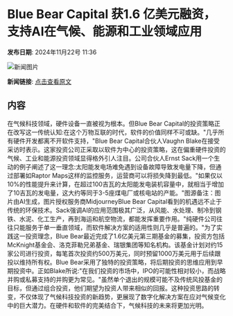 # Blue Bear Capital 获1.6 亿美元融资，支持AI在气候、能源和工业领域应用

**发布日期**: 2024年11月22号 11:36

![新闻图片](https://pic.chinaz.com/picmap/202307181533370081_15.jpg)

**新闻链接**: [点击查看原文](https://www.aibase.com/zh/news/13419)

## 内容

在气候科技领域，硬件设备一直被视为根本。但Blue Bear Capital的投资策略正在改写这一传统认知:在这个万物互联的时代，软件的价值同样不可或缺。"几乎所有硬件开发都离不开软件支持，"Blue Bear Capital合伙人Vaughn Blake在接受采访时表示。这家投资公司正采取以软件为中心的投资策略，这在偏重硬件投资的气候、工业和能源投资领域显得格外引人注目。公司合伙人Ernst Sack用一个生动的例子阐述了这一理念:太阳能发电场难免遇到设备故障导致发电量下降，但通过部署如Raptor Maps这样的监控服务，运营商可以将损失降到最低。"如果仅以10%的性能提升来计算，在超过100吉瓦的太阳能发电装机容量中，就相当于增加了10吉瓦的发电量，这大约等同于3-5座煤电厂或核电站的产能。"图源备注：图片由AI生成，图片授权服务商MidjourneyBlue Bear Capital看到的机遇远不止于传统的环保技术。Sack强调AI的应用范围极其广泛，从风能、水处理、制冷到钢铁、水泥、化工生产，再到海运和航空物流，都能发挥重要作用。"纯硬件公司往往只能服务于单一垂直领域，而软件解决方案的适用性则几乎是普遍的。"为了实践这一投资理念，Blue Bear最近完成了1.6亿美元第三期基金的募集，投资方包括McKnight基金会、洛克菲勒兄弟基金、瑞银集团等知名机构。该基金计划对约15家公司进行投资，每笔首次投资约500万美元，同时预留1000万美元用于后续跟投以维持所有权。Blue Bear采用了独特的投资策略，将后期投资的思维应用到早期投资中。正如Blake所说:"在我们投资的市场中，IPO的可能性相对较小，而战略并购或私募支持的并购更为常见。"虽然单个退出的规模可能不及传统风投基金的目标，但通过组合投资，他们期望为投资人带来相似的回报。这种投资思路的转变，不仅体现了气候科技投资的新趋势，更展现了数字化解决方案在应对气候变化中的巨大潜力。在硬件和软件的完美结合下，气候科技的未来将更加光明。
